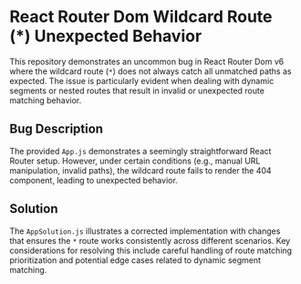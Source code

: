# React Router Dom Wildcard Route (*) Unexpected Behavior

This repository demonstrates an uncommon bug in React Router Dom v6 where the wildcard route (`*`) does not always catch all unmatched paths as expected.  The issue is particularly evident when dealing with dynamic segments or nested routes that result in invalid or unexpected route matching behavior.

## Bug Description

The provided `App.js` demonstrates a seemingly straightforward React Router setup.  However, under certain conditions (e.g., manual URL manipulation, invalid paths), the wildcard route fails to render the 404 component, leading to unexpected behavior.

## Solution

The `AppSolution.js` illustrates a corrected implementation with changes that ensures the `*` route works consistently across different scenarios. Key considerations for resolving this include careful handling of route matching prioritization and potential edge cases related to dynamic segment matching. 